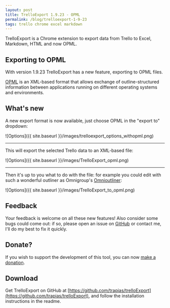 ```yaml
---
layout: post
title: TrelloExport 1.9.23 - OPML
permalink: /blog/trelloexport-1-9-23
tags: trello chrome excel markdown
---
```


TrelloExport is a Chrome extension to export data from Trello to Excel, Markdown, HTML and now OPML.

## Exporting to OPML
With version 1.9.23 TrelloExport has a new feature, exporting to OPML files.
 	
[OPML](http://dev.opml.org/) is an XML-based format that allows exchange of outline-structured information between applications running on different operating systems and environments.

## What's new
A new export format is now available, just choose OPML in the "export to" dropdown:

![Options]({{ site.baseurl }}/images/trelloexport_options_withopml.png)

----

This will export the selected Trello data to an XML-based file:

![Options]({{ site.baseurl }}/images/TrelloExport_opml.png)

----

Then it's up to you what to do with the file: for example you could edit with such a wonderful outliner as Omnigroup's [Omnioutliner](https://www.omnigroup.com/omnioutliner):

![Options]({{ site.baseurl }}/images/TrelloExport_to_opml.png)


## Feedback
Your feedback is welcome on all these new features! Also consider some bugs could come out: if so, please open an issue on [GitHub](https://github.com/trapias/trelloExport/issues) or contact me, I'll do my best to fix it quickly.

## Donate?
If you wish to support the development of this tool, you can now [make a donation](http://trapias.github.io/donate/).

## Download
Get TrelloExport on GitHub at [https://github.com/trapias/trelloExport](https://github.com/trapias/trelloExport), and follow the installation instructions in the readme.
